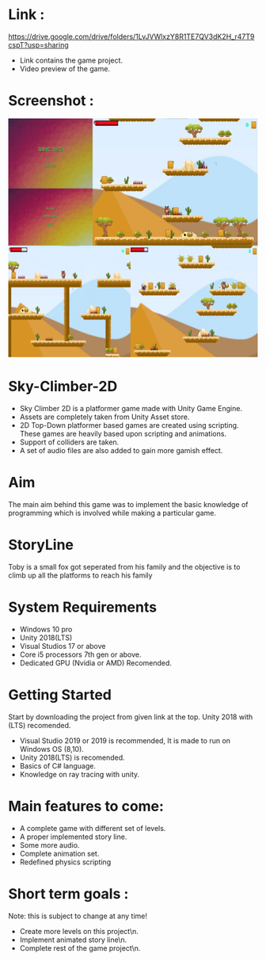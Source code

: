 # Link : 
https://drive.google.com/drive/folders/1LvJVWlxzY8R1TE7QV3dK2H_r47T9cspT?usp=sharing

* Link contains the game project.
* Video preview of the game.

# Screenshot : 

![](GameCollage.png)

# Sky-Climber-2D
* Sky Climber 2D is a platformer game made with Unity Game Engine. 
* Assets are completely taken from Unity Asset store.
* 2D Top-Down platformer based games are created using scripting. These games are heavily based upon scripting and animations.
* Support of colliders are taken.
* A set of audio files are also added to gain more gamish effect.

# Aim
The main aim behind this game was to implement the basic knowledge of programming which is involved while making a particular game.

# StoryLine 
Toby is a small fox got seperated from his family and the objective is to climb up all the platforms to reach his family
# System Requirements
* Windows 10 pro
* Unity 2018(LTS)
* Visual Studios 17 or above
* Core i5 processors 7th gen or above.
* Dedicated GPU (Nvidia or AMD) Recomended.

# Getting Started
Start by downloading the project from given link at the top.
Unity 2018 with (LTS) recomended.

* Visual Studio 2019 or 2019 is recommended, It is made to run on Windows OS (8,10).
* Unity 2018(LTS) is recomended.
* Basics of C# language.
* Knowledge on ray tracing with unity.

# Main features to come:
* A complete game with different set of levels.
* A proper implemented story line.
* Some more audio.
* Complete animation set.
* Redefined physics scripting


# Short term goals :
Note: this is subject to change at any time!

* Create more levels on this project\n.
* Implement animated story line\n.
* Complete rest of the game project\n.







